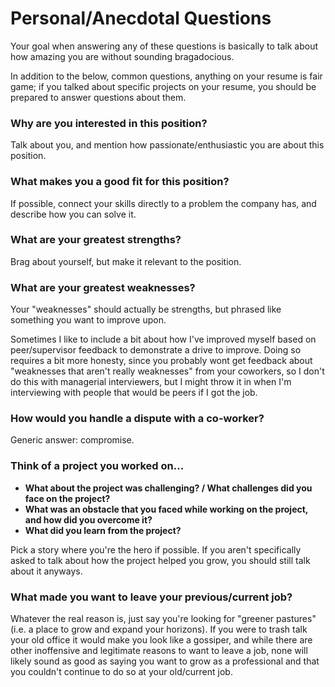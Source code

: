 # Personal/Anecdotal Questions

Your goal when answering any of these questions is basically to talk about how amazing you are without sounding bragadocious.

In addition to the below, common questions, anything on your resume is fair game; if you talked about specific projects on your resume, you should be prepared to answer questions about them.

### Why are you interested in this position?

Talk about you, and mention how passionate/enthusiastic you are about this position.

### What makes you a good fit for this position?

If possible, connect your skills directly to a problem the company has, and describe how you can solve it.

### What are your greatest strengths?

Brag about yourself, but make it relevant to the position.

### What are your greatest weaknesses?

Your "weaknesses" should actually be strengths, but phrased like something you want to improve upon.

Sometimes I like to include a bit about how I've improved myself based on peer/supervisor feedback to demonstrate a drive to improve. Doing so requires a bit more honesty, since you probably wont get feedback about "weaknesses that aren't really weaknesses" from your coworkers, so I don't do this with managerial interviewers, but I might throw it in when I'm interviewing with people that would be peers if I got the job.

### How would you handle a dispute with a co-worker?

Generic answer: compromise.

### Think of a project you worked on...
- **What about the project was challenging? / What challenges did you face on the project?**
- **What was an obstacle that you faced while working on the project, and how did you overcome it?**
- **What did you learn from the project?**

Pick a story where you're the hero if possible. If you aren't specifically asked to talk about how the project helped you grow, you should still talk about it anyways.

### What made you want to leave your previous/current job?

Whatever the real reason is, just say you're looking for "greener pastures" (i.e. a place to grow and expand your horizons). If you were to trash talk your old office it would make you look like a gossiper, and while there are other inoffensive and legitimate reasons to want to leave a job, none will likely sound as good as saying you want to grow as a professional and that you couldn't continue to do so at your old/current job.